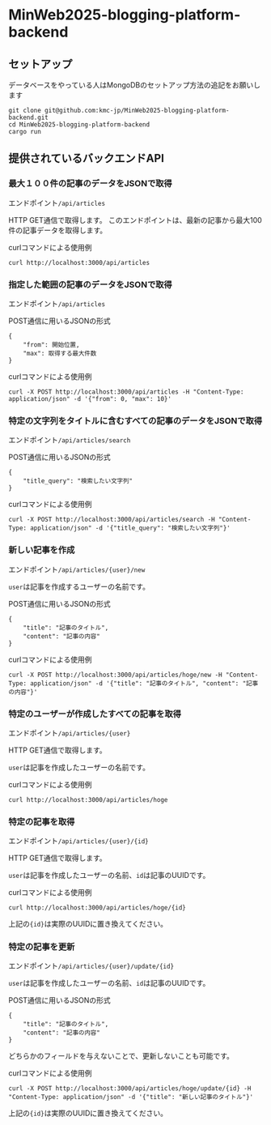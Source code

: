 # MinWeb2025-blogging-platform-backend

## セットアップ
データベースをやっている人はMongoDBのセットアップ方法の追記をお願いします
```
git clone git@github.com:kmc-jp/MinWeb2025-blogging-platform-backend.git
cd MinWeb2025-blogging-platform-backend
cargo run
```

## 提供されているバックエンドAPI

### 最大１００件の記事のデータをJSONで取得

エンドポイント`/api/articles`

HTTP GET通信で取得します。
このエンドポイントは、最新の記事から最大100件の記事データを取得します。

curlコマンドによる使用例
```
curl http://localhost:3000/api/articles
```

### 指定した範囲の記事のデータをJSONで取得

エンドポイント`/api/articles`

POST通信に用いるJSONの形式
```
{
    "from": 開始位置,
    "max": 取得する最大件数
}
```

curlコマンドによる使用例
```
curl -X POST http://localhost:3000/api/articles -H "Content-Type: application/json" -d '{"from": 0, "max": 10}'
```

### 特定の文字列をタイトルに含むすべての記事のデータをJSONで取得

エンドポイント`/api/articles/search`

POST通信に用いるJSONの形式
```
{
    "title_query": "検索したい文字列"
}
```

curlコマンドによる使用例
```
curl -X POST http://localhost:3000/api/articles/search -H "Content-Type: application/json" -d '{"title_query": "検索したい文字列"}'
```

### 新しい記事を作成

エンドポイント`/api/articles/{user}/new`

`user`は記事を作成するユーザーの名前です。

POST通信に用いるJSONの形式
```
{
    "title": "記事のタイトル",
    "content": "記事の内容"
}
```

curlコマンドによる使用例
```
curl -X POST http://localhost:3000/api/articles/hoge/new -H "Content-Type: application/json" -d '{"title": "記事のタイトル", "content": "記事の内容"}'
```

### 特定のユーザーが作成したすべての記事を取得

エンドポイント`/api/articles/{user}`

HTTP GET通信で取得します。

`user`は記事を作成したユーザーの名前です。

curlコマンドによる使用例
```
curl http://localhost:3000/api/articles/hoge
```

### 特定の記事を取得

エンドポイント`/api/articles/{user}/{id}`

HTTP GET通信で取得します。

`user`は記事を作成したユーザーの名前、`id`は記事のUUIDです。

curlコマンドによる使用例
```
curl http://localhost:3000/api/articles/hoge/{id}
```

上記の`{id}`は実際のUUIDに置き換えてください。

### 特定の記事を更新

エンドポイント`/api/articles/{user}/update/{id}`

`user`は記事を作成したユーザーの名前、`id`は記事のUUIDです。

POST通信に用いるJSONの形式
```
{
    "title": "記事のタイトル",
    "content": "記事の内容"
}
```

どちらかのフィールドを与えないことで、更新しないことも可能です。

curlコマンドによる使用例
```
curl -X POST http://localhost:3000/api/articles/hoge/update/{id} -H "Content-Type: application/json" -d '{"title": "新しい記事のタイトル"}'
```

上記の`{id}`は実際のUUIDに置き換えてください。